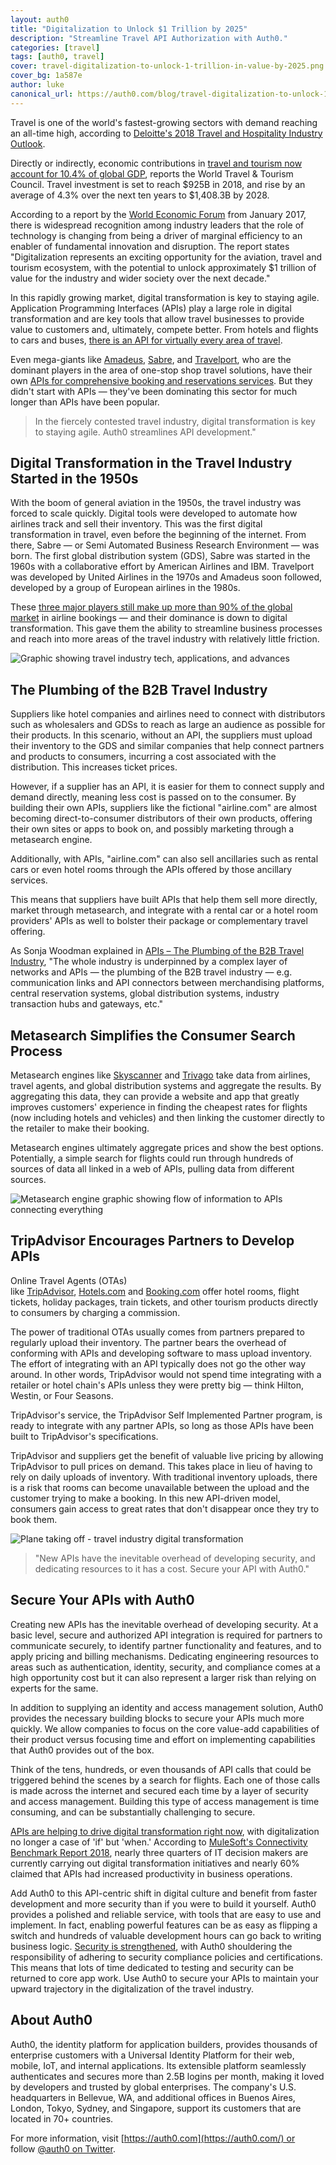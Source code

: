 ```yaml
---
layout: auth0
title: "Digitalization to Unlock $1 Trillion by 2025"
description: "Streamline Travel API Authorization with Auth0."
categories: [travel]
tags: [auth0, travel]
cover: travel-digitalization-to-unlock-1-trillion-in-value-by-2025.png
cover_bg: 1a587e
author: luke
canonical_url: https://auth0.com/blog/travel-digitalization-to-unlock-1-trillion-in-value-by-2025/
---
```


Travel is one of the world's fastest-growing sectors with demand reaching an all-time high, according to [Deloitte's 2018 Travel and Hospitality Industry Outlook](https://www2.deloitte.com/content/dam/Deloitte/us/Documents/consumer-business/us-cb-2018-travel-hospitality-industry-outlook.pdf). 

Directly or indirectly, economic contributions in [travel and tourism now account for 10.4% of global GDP](https://www.wttc.org/-/media/files/reports/economic-impact-research/regions-2018/world2018.pdf), reports the World Travel & Tourism Council. Travel investment is set to reach $925B in 2018, and rise by an average of 4.3% over the next ten years to $1,408.3B by 2028.

According to a report by the [World Economic Forum](https://www.weforum.org/) from January 2017, there is widespread recognition among industry leaders that the role of technology is changing from being a driver of marginal efficiency to an enabler of fundamental innovation and disruption. The report states "Digitalization represents an exciting opportunity for the aviation, travel and tourism ecosystem, with the potential to unlock approximately $1 trillion of value for the industry and wider society over the next decade."

In this rapidly growing market, digital transformation is key to staying agile. Application Programming Interfaces (APIs) play a large role in digital transformation and are key tools that allow travel businesses to provide value to customers and, ultimately, compete better. From hotels and flights to cars and buses, [there is an API for virtually every area of travel](https://www.programmableweb.com/news/top-10-travel-apis-uber-tripadvisor-and-expedia/analysis/2015/04/24).

Even mega-giants like [Amadeus](https://amadeus.com/en), [Sabre](https://www.sabretravelnetwork.com/home/), and [Travelport](https://www.travelport.com/), who are the dominant players in the area of one-stop shop travel solutions, have their own [APIs for comprehensive booking and reservations services](https://www.altexsoft.com/blog/engineering/travel-and-booking-apis-for-online-travel-and-tourism-service-providers/). But they didn't start with APIs — they've been dominating this sector for much longer than APIs have been popular.

> In the fiercely contested travel industry, digital transformation is key to staying agile. Auth0 streamlines API development."

## Digital Transformation in the Travel Industry Started in the 1950s

With the boom of general aviation in the 1950s, the travel industry was forced to scale quickly. Digital tools were developed to automate how airlines track and sell their inventory. This was the first digital transformation in travel, even before the beginning of the internet. From there, Sabre — or Semi Automated Business Research Environment — was born. The first global distribution system (GDS), Sabre was started in the 1960s with a collaborative effort by American Airlines and IBM. Travelport was developed by United Airlines in the 1970s and Amadeus soon followed, developed by a group of European airlines in the 1980s.

These [three major players still make up more than 90% of the global market](http://www.businesstravel-iq.com/article/2018/08/08/gds-market-share-second-quarter-2018) in airline bookings — and their dominance is down to digital transformation. This gave them the ability to streamline business processes and reach into more areas of the travel industry with relatively little friction.

![Graphic showing travel industry tech, applications, and advances](connected.png)

## The Plumbing of the B2B Travel Industry

Suppliers like hotel companies and airlines need to connect with distributors such as wholesalers and GDSs to reach as large an audience as possible for their products. In this scenario, without an API, the suppliers must upload their inventory to the GDS and similar companies that help connect partners and products to consumers, incurring a cost associated with the distribution. This increases ticket prices.

However, if a supplier has an API, it is easier for them to connect supply and demand directly, meaning less cost is passed on to the consumer. By building their own APIs, suppliers like the fictional "airline.com" are almost becoming direct-to-consumer distributors of their own products, offering their own sites or apps to book on, and possibly marketing through a metasearch engine.

Additionally, with APIs, "airline.com" can also sell ancillaries such as rental cars or even hotel rooms through the APIs offered by those ancillary services.

This means that suppliers have built APIs that help them sell more directly, market through metasearch, and integrate with a rental car or a hotel room providers' APIs as well to bolster their package or complementary travel offering.

As Sonja Woodman explained in [APIs – The Plumbing of the B2B Travel Industry](http://www.triometric.net/travel-analytics/apis-the-plumbing-of-the-b2b-travel-industry/), "The whole industry is underpinned by a complex layer of networks and APIs — the plumbing of the B2B travel industry — e.g. communication links and API connectors between merchandising platforms, central reservation systems, global distribution systems, industry transaction hubs and gateways, etc."

## Metasearch Simplifies the Consumer Search Process

Metasearch engines like [Skyscanner](https://www.skyscanner.com/) and [Trivago](https://www.trivago.com/) take data from airlines, travel agents, and global distribution systems and aggregate the results. By aggregating this data, they can provide a website and app that greatly improves customers' experience in finding the cheapest rates for flights (now including hotels and vehicles) and then linking the customer directly to the retailer to make their booking.

Metasearch engines ultimately aggregate prices and show the best options. Potentially, a simple search for flights could run through hundreds of sources of data all linked in a web of APIs, pulling data from different sources.

![Metasearch engine graphic showing flow of information to APIs connecting everything](meta-search-connects-to-everything.png)

## TripAdvisor Encourages Partners to Develop APIs

Online Travel Agents (OTAs) like [TripAdvisor](https://www.tripadvisor.com/), [Hotels.com](https://www.hotels.com/) and [Booking.com](https://www.booking.com/) offer hotel rooms, flight tickets, holiday packages, train tickets, and other tourism products directly to consumers by charging a commission.

The power of traditional OTAs usually comes from partners prepared to regularly upload their inventory. The partner bears the overhead of conforming with APIs and developing software to mass upload inventory. The effort of integrating with an API typically does not go the other way around. In other words, TripAdvisor would not spend time integrating with a retailer or hotel chain's APIs unless they were pretty big — think Hilton, Westin, or Four Seasons.

TripAdvisor's service, the TripAdvisor Self Implemented Partner program, is ready to integrate with any partner APIs, so long as those APIs have been built to TripAdvisor's specifications.

TripAdvisor and suppliers get the benefit of valuable live pricing by allowing TripAdvisor to pull prices on demand. This takes place in lieu of having to rely on daily uploads of inventory. With traditional inventory uploads, there is a risk that rooms can become unavailable between the upload and the customer trying to make a booking. In this new API-driven model, consumers gain access to great rates that don't disappear once they try to book them.

![Plane taking off - travel industry digital transformation](supercharge-api-development-with-auth0.png)

> "New APIs have the inevitable overhead of developing security, and dedicating resources to it has a cost. Secure your API with Auth0."

## Secure Your APIs with Auth0

Creating new APIs has the inevitable overhead of developing security. At a basic level, secure and authorized API integration is required for partners to communicate securely, to identify partner functionality and features, and to apply pricing and billing mechanisms. Dedicating engineering resources to areas such as authentication, identity, security, and compliance comes at a high opportunity cost but it can also represent a larger risk than relying on experts for the same.

In addition to supplying an identity and access management solution, Auth0 provides the necessary building blocks to secure your APIs much more quickly. We allow companies to focus on the core value-add capabilities of their product versus focusing time and effort on implementing capabilities that Auth0 provides out of the box.

Think of the tens, hundreds, or even thousands of API calls that could be triggered behind the scenes by a search for flights. Each one of those calls is made across the internet and secured each time by a layer of security and access management. Building this type of access management is time consuming, and can be substantially challenging to secure.

[APIs are helping to drive digital transformation right now](https://deloitte.wsj.com/cio/2016/06/27/apis-help-drive-digital-transformation/), with digitalization no longer a case of 'if' but 'when.' According to [MuleSoft's Connectivity Benchmark Report 2018](https://www.mulesoft.com/lp/reports/connectivity-benchmark), nearly three quarters of IT decision makers are currently carrying out digital transformation initiatives and nearly 60% claimed that APIs had increased productivity in business operations.

Add Auth0 to this API-centric shift in digital culture and benefit from faster development and more security than if you were to build it yourself. Auth0 provides a polished and reliable service, with tools that are easy to use and implement. In fact, enabling powerful features can be as easy as flipping a switch and hundreds of valuable development hours can go back to writing business logic. [Security is strengthened](https://auth0.com/security), with Auth0 shouldering the responsibility of adhering to security compliance policies and certifications. This means that lots of time dedicated to testing and security can be returned to core app work. Use Auth0 to secure your APIs to maintain your upward trajectory in the digitalization of the travel industry.

## About Auth0

Auth0, the identity platform for application builders, provides thousands of enterprise customers with a Universal Identity Platform for their web, mobile, IoT, and internal applications. Its extensible platform seamlessly authenticates and secures more than 2.5B logins per month, making it loved by developers and trusted by global enterprises. The company's U.S. headquarters in Bellevue, WA, and additional offices in Buenos Aires, London, Tokyo, Sydney, and Singapore, support its customers that are located in 70+ countries.

For more information, visit [https://auth0.com](https://auth0.com/) or follow [@auth0 on Twitter](https://twitter.com/auth0).